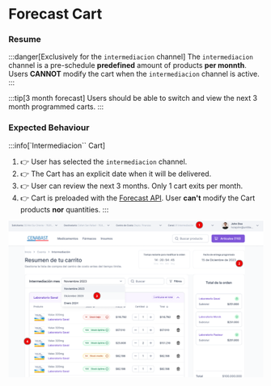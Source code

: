 # Forecast Cart

### Resume

:::danger[Exclusively for the `intermediacion` channel]
The `intermediacion` channel is a pre-schedule **predefined** amount of products **per monnth**.\
Users **CANNOT** modify the cart when the `intermediacion` channel is active.
:::

:::tip[3 month forecast]
Users should be able to switch and view the next 3 month programmed carts.
:::

### Expected Behaviour

:::info[`Intermediacion`` Cart]
1. 👉 User has selected the `intermediacion` channel.
2. 👉 The Cart has an explicit date when it will be delivered.
3. 👉 User can review the next 3 months. Only 1 cart exits per month.
4. 👉 Cart is preloaded with the [Forecast API](../../api-rest-services/forecast.md). User **can't** modify the Cart products **nor** quantities.
:::

![](/img/2023-12-19_09-32.png)

